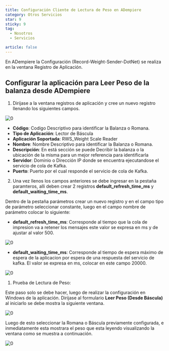 ```yaml
---
title: Configuración Cliente de Lectura de Peso en ADempiere
category: Otros Servicios
star: 9
sticky: 9
tag:
  - Nosotros
  - Servicios

article: false
---
```


En ADempiere la Configuración (Record-Weight-Sender-DotNet) se realiza en la ventana Registro de Aplicación.

## Configurar la aplicación para Leer Peso de la balanza desde ADempiere

1. Dirijase a la ventana registros de aplicación y cree un nuevo registro llenando los siguientes campos.

![0](/assets/img/about/other-services/devices/weight-sender-folder-app-registration.png)

- **Código**: Codigo Descriptivo para identificar la Balanza o Romana.
- **Tipo de Aplicación**:   Lector de Báscula
- **Aplicación Soportada**: RWS_Weight Scale Reader
- **Nombre**: Nombre Descriptivo para identificar la Balanza o Romana.
- **Descripción**: En está sección se puede Decribir la balanza o la ubicación de la misma para un mejor referencia para identificarla
- **Servidor**: Dominio o Dirección IP donde se encuentra ejecutandose el servicio de cola de Kafka.
- **Puerto**: Puerto por el cual responde el servicio de cola de Kafka.

2. Una vez llenos los campos anteriores se debe ingresar en la pestaña paramteros, alli deben crear 2 registros **default_refresh_time_ms** y **default_waiting_time_ms**.

Dentro de la pestaña parámetros crear un nuevo registro y en el campo tipo de parámetro seleccionar constante, luego en el campo nombre de parámetro colocar lo siguiente:

- **default_refresh_time_ms**: Corresponde al tiempo que la cola de impresion va a retener los mensajes este valor se expresa en ms y de ajustar al valor 500.

![0](/assets/img/about/other-services/devices/weight-sender-folder-refresh-time.png)

- **default_waiting_time_ms**: Corresponde al tiempo de espera máximo de espera de la aplicacion por espera de una respuesta del servicio de kafka. El valor se expresa en ms, colocar en este campo 20000.

![0](/assets/img/about/other-services/devices/weight-sender-folder-refresh-time.png)

1. Prueba de Lectura de Peso:

Este paso solo se debe hacer, luego de realizar la configuración en Windows de la aplicación. Dirijase al formulario **Leer Peso (Desde Báscula)** al iniciarlo se debe mostra la siguiente ventana.

![0](/assets/img/about/other-services/devices/weight-sender-folder-read-from-scale.png)

Luego de esto seleccionar la Romana o Báscula previamente configurada, e inmediatamente esta mostrara el peso que esta leyendo visualizando la ventana como se muestra a continuación.

![0](/assets/img/about/other-services/devices/weight-sender-folder-read-from-scale-reading.png)
